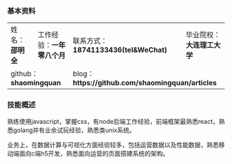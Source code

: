 ### 基本资料

<table>
  <tr>
    <td>姓名：<b>邵明全</b></td>
    <td>工作经验：<b>一年零八个月</b></td>
    <td>联系方式：<b>18741133436(tel&WeChat)</b></td>
    <td>毕业院校：<b>大连理工大学</b></td>
  </tr>
  <tr>
    <td colspan="2">github：<b>shaomingquan</b></td>
    <td colspan="2">blog：<b>https://github.com/shaomingquan/articles</b></td>
  </tr>
</table>

### 技能概述

熟练使用javascript，掌握css，有node后端工作经验，前端框架最熟悉react，熟悉golang并有业余试玩经验，熟悉类unix系统。

业务上，在数据计算与可视化方面经验较多，包括运营数据以及性能数据，熟悉移动端面向c端h5开发，熟悉面向运营的页面搭建系统的架构。
